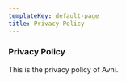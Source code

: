 ```yaml
---
templateKey: default-page
title: Privacy Policy
---
```


### Privacy Policy
This is the privacy policy of Avni.
